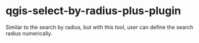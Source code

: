 # qgis-select-by-radius-plus-plugin
Similar to the  search by radius, but with this tool, user can define the search radius numerically. 
